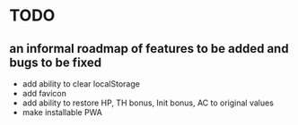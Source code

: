# TODO
## an informal roadmap of features to be added and bugs to be fixed
* add ability to clear localStorage
* add favicon
* add ability to restore HP, TH bonus, Init bonus, AC to original values
* make installable PWA
